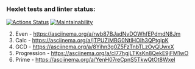 ### Hexlet tests and linter status:
[![Actions Status](https://github.com/Costard86/java-project-61/workflows/hexlet-check/badge.svg)](https://github.com/Costard86/java-project-61/actions) 
[![Maintainability](https://api.codeclimate.com/v1/badges/c0b6415ad90d0294d6c7/maintainability)](https://codeclimate.com/github/Costard86/java-project-61/maintainability)

2. Even - https://asciinema.org/a/rwb87BJadNvDOWhfEPdmdN8Jm
3. Calc - https://asciinema.org/a/jTPUZiMBG0NtIHOIh3QPtgipK
4. GCD - https://asciinema.org/a/8Yihn3g0Z5FzTnbTLzOyQUwxX
5. Progression - https://asciinema.org/a/cI77hgjLTKsKn8QekE9jFM1wO
6. Prime - https://asciinema.org/a/YenH07reCpnS5TkwQtOt8Wxel
